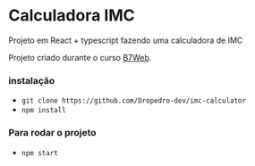 # Calculadora IMC

Projeto em React + typescript fazendo uma calculadora de IMC

Projeto criado durante o curso [B7Web](https://b7web.com.br).

### instalação
- `git clone https://github.com/Dropedro-dev/imc-calculator`
- `npm install`

### Para rodar o projeto
- `npm start`